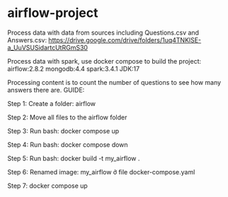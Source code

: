 # airflow-project

Process data with data from sources including Questions.csv and Answers.csv:
https://drive.google.com/drive/folders/1uq4TNKlSE-a_UuVSUSidartcUtRGmS30

Process data with spark, use docker compose to build the project:
airflow:2.8.2
mongodb:4.4
spark:3.4.1
JDK:17

Processing content is to count the number of questions to see how many answers there are.
GUIDE:

Step 1: Create a folder: airflow

Step 2: Move all files to the airflow folder

Step 3: Run bash: docker compose up

Step 4: Run bash: docker compose down

Step 5: Run bash: docker build -t my_airflow .

Step 6: Renamed image: my_airflow ở file docker-compose.yaml

Step 7: docker compose up
